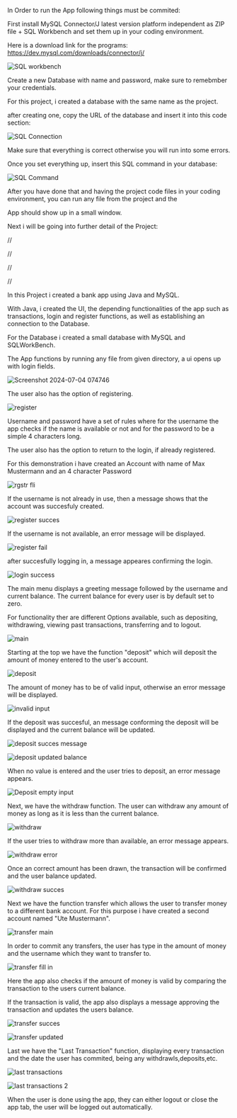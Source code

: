 In Order to run the App following things must be commited:

First install MySQL Connector/J latest version platform independent as ZIP file + SQL Workbench and set them up in your coding environment.

Here is a download link for the programs:
https://dev.mysql.com/downloads/connector/j/


![SQL workbench](https://github.com/user-attachments/assets/1ec7bf0b-ac2a-406b-9e0a-58e63fab5ea1)


Create a new Database with name and password, make sure to remebmber your credentials.

For this project, i created a database with the same name as the project.

after creating one, copy the URL of the database and insert it into this code section:


![SQL Connection](https://github.com/user-attachments/assets/7a3a6570-c29b-447d-95a4-226b130dd8a8)

Make sure that everything is correct otherwise you will run into some errors.

Once you set everything up, insert this SQL command in your database:


![SQL Command](https://github.com/user-attachments/assets/f96f6f39-7784-45c6-aeba-8f49d106591a)


After you have done that and having the project code files in your coding environment, you can run any file from the project and the

App should show up in a small window.








Next i will be going into further detail of the Project:

//


//


//








//













In this Project i created a bank app using Java and MySQL.

With Java, i created the UI, the depending functionalities of the app such as transactions, login and register functions,
as well as establishing an connection to the Database.

For the Database i created a small database with MySQL and SQLWorkBench.

The App functions by running any file from given directory, a ui opens up with login fields.

![Screenshot 2024-07-04 074746](https://github.com/gm737/JAVA-Bank-App/assets/174362613/b8bf85f6-af80-4359-9026-dc7e620e6413)

The user also has the option of registering. 

![register](https://github.com/gm737/JAVA-Bank-App/assets/174362613/b8bf85f6-af80-4359-9026-dc7e620e6413)


Username and password have a set of rules where for the username the app checks if the name is available or not
and for the password to be a simple 4 characters long.

The user also has the option to return to the login, if already registered.

For this demonstration i have created an Account with name of Max Mustermann and an 4 character Password

![rgstr fli](https://github.com/gm737/JAVA-Bank-App/assets/174362613/5aea2e87-fcad-4616-ad66-41627a472dd4)


If the username is not already in use, then a message shows that the account was succesfuly created.

![register succes](https://github.com/gm737/JAVA-Bank-App/assets/174362613/6bdf7009-dde4-47dd-ae20-5b0fabc70654)

If the username is not available, an error message will be displayed.

![register fail](https://github.com/gm737/JAVA-Bank-App/assets/174362613/e2a4f5b9-e252-44e0-b3ac-f892220eb364)


after succesfully logging in, a message appeares confirming the login.


![login success](https://github.com/gm737/JAVA-Bank-App/assets/174362613/1ebd34c2-548c-449a-ad8c-f54b192c4915)


The  main menu displays a greeting message followed by the username and current balance.
The current balance for every user is by default set to zero.

For functionality ther are different Options available, such as depositing, withdrawing, viewing past transactions, transferring and to logout.

![main](https://github.com/gm737/JAVA-Bank-App/assets/174362613/41547740-34f0-4b41-b430-bf14aebee541)



Starting at the top we have the function "deposit" which will deposit the amount of money entered to the user's account.

![deposit ](https://github.com/gm737/JAVA-Bank-App/assets/174362613/b6f15bbc-a07c-4934-b8d4-6e9716ac37bf)


The amount of money has to be of valid input, otherwise an error message will be displayed.

![invalid input](https://github.com/gm737/JAVA-Bank-App/assets/174362613/a8ee69dc-0303-4a23-b3b7-c64329c03754)


If the deposit was succesful, an message conforming the deposit will be displayed and the current balance will be updated.

![deposit succes message](https://github.com/gm737/JAVA-Bank-App/assets/174362613/bd303075-7a10-438a-815d-14af267f60eb)

![deposit updated balance](https://github.com/gm737/JAVA-Bank-App/assets/174362613/0b22173b-de0a-4b1f-8857-b495397890ee)

When no value is entered and the user tries to deposit, an error message appears.

![Deposit empty input](https://github.com/user-attachments/assets/f3b4401a-0f7a-480e-b3a9-4cda3f7f9256)


Next, we have the withdraw function.
The user can withdraw any amount of money as long as it is less than the current balance.

![withdraw](https://github.com/gm737/JAVA-Bank-App/assets/174362613/5c181bc9-21a0-4a20-8d8d-7dd92aeada72)


If the user tries to withdraw more than available, an error message appears.


![withdraw error](https://github.com/gm737/JAVA-Bank-App/assets/174362613/39ef4091-7443-410a-81ab-497bc1dc7576)

Once an correct amount has been drawn, the transaction will be confirmed and the user balance updated.

![withdraw succes](https://github.com/gm737/JAVA-Bank-App/assets/174362613/a3f12b9e-d9ca-407a-9cec-453c4f505bdf)


Next we have the function transfer which allows the user to transfer money to a different bank account.
For this purpose i have created a second account named "Ute Mustermann".

![transfer main](https://github.com/gm737/JAVA-Bank-App/assets/174362613/e69eb02a-ce34-4e61-9572-2a8f756fbdca)

In order to commit any transfers, the user has type in the amount of money and the username which they want to transfer to.

![transfer fill in](https://github.com/gm737/JAVA-Bank-App/assets/174362613/87a010d8-5af2-4615-bbd1-f9fc85c549fa)

Here the app also checks if the amount of money is valid by comparing the transaction to the users current balance.

If the transaction is valid, the app also displays a message approving the transaction and updates the users balance.

![transfer succes](https://github.com/gm737/JAVA-Bank-App/assets/174362613/48d4f60d-9d6f-4bec-8d62-b8d055a9df51)


![transfer updated](https://github.com/gm737/JAVA-Bank-App/assets/174362613/eca13619-5c6f-4838-8521-15ec77a80b55)

Last we have the "Last Transaction" function, displaying every transaction and the date the user has commited, 
being any withdrawls,deposits,etc.

![last transactions ](https://github.com/gm737/JAVA-Bank-App/assets/174362613/9f837ad8-e617-4e6c-a6b6-dcab6c302579)

![last transactions 2 ](https://github.com/gm737/JAVA-Bank-App/assets/174362613/d41ad0f9-ccbd-4ef7-9e80-8d3363f78975)

When the user is done using the app, they can either logout or close the app tab, the user will be logged out automatically.
